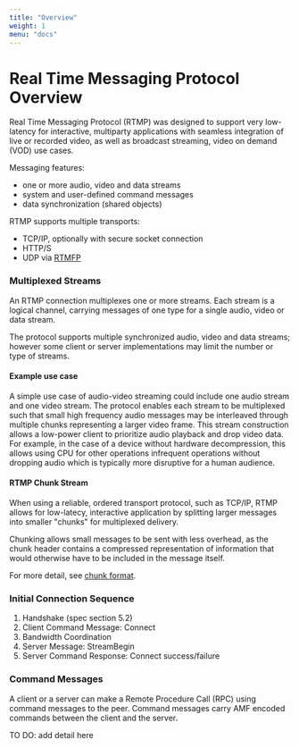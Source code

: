 ```yaml
---
title: "Overview"
weight: 1
menu: "docs"
---
```


<h1>Real Time Messaging Protocol Overview</h1>
<p>Real Time Messaging Protocol (RTMP) was designed to support very low-latency for interactive, multiparty applications with seamless integration of live or recorded video, as well as broadcast streaming, video on demand (VOD) use cases.</p>
<p>Messaging features:</p>
<ul>
<li>one or more audio, video and data streams</li>
<li>system and user-defined command messages</li>
<li>data synchronization (shared objects)</li>
</ul>
<p>RTMP supports multiple transports:</p>
<ul>
<li>TCP/IP, optionally with secure socket connection</li>
<li>HTTP/S</li>
<li>UDP via <a href="https://tools.ietf.org/html/rfc7425" rel="nofollow">RTMFP</a></li>
</ul>
<h3>Multiplexed Streams</h3>
<p>An RTMP connection multiplexes one or more streams. Each stream is a logical channel, carrying messages of one type for a single audio, video or data stream.</p>
<p>The protocol supports multiple synchronized audio, video and data streams; however some client or server implementations may limit the number or type of streams.</p>
<h4>Example use case</h4>
<p>A simple use case of audio-video streaming could include one audio stream and one video stream. The protocol enables each stream to be multiplexed such that small high frequency audio messages may be interleaved through multiple chunks representing a larger video frame. This stream construction allows a low-power client to prioritize audio playback and drop video data. For example, in the case of a device without hardware decompression, this allows using CPU for other operations infrequent operations without dropping audio which is typically more disruptive for a human audience.</p>
<h4>RTMP Chunk Stream</h4>
<p>When using a reliable, ordered transport protocol, such as TCP/IP, RTMP allows for low-latecy, interactive application by splitting larger messages into smaller "chunks" for multiplexed delivery.</p>
<p>Chunking allows small messages to be sent with less overhead, as the chunk header contains a compressed representation of information that would otherwise have to be included in the message itself.</p>
<p>For more detail, see <a href="/docs/chunk-stream/" target="_blank">chunk format</a>.</p>
<h3>Initial Connection Sequence</h3>
<ol>
<li>Handshake (spec section 5.2)</li>
<li>Client Command Message: Connect</li>
<li>Bandwidth Coordination</li>
<li>Server Message: StreamBegin</li>
<li>Server Command Response: Connect success/failure</li>
</ol>
<h3>Command Messages</h3>
<p>A client or a server can make a Remote Procedure Call (RPC) using command messages to the peer.
Command messages carry AMF encoded commands between the client and the server.</p>
<p>TO DO: add detail here</p>
